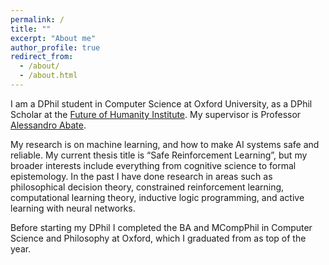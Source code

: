 ```yaml
---
permalink: /
title: ""
excerpt: "About me"
author_profile: true
redirect_from: 
  - /about/
  - /about.html
---
```


I am a DPhil student in Computer Science at Oxford University, as a DPhil Scholar at the [Future of Humanity Institute](https://www.fhi.ox.ac.uk/). My supervisor is Professor [Alessandro Abate](https://www.cs.ox.ac.uk/people/alessandro.abate/).

My research is on machine learning, and how to make AI systems safe and reliable. My current thesis title is “Safe Reinforcement Learning”, but my broader interests include everything from cognitive science to formal epistemology. In the past I have done research in areas such as philosophical decision theory, constrained reinforcement learning, computational learning theory, inductive logic programming, and active learning with neural networks.

Before starting my DPhil I completed the BA and MCompPhil in Computer Science and Philosophy at Oxford, which I graduated from as top of the year.
